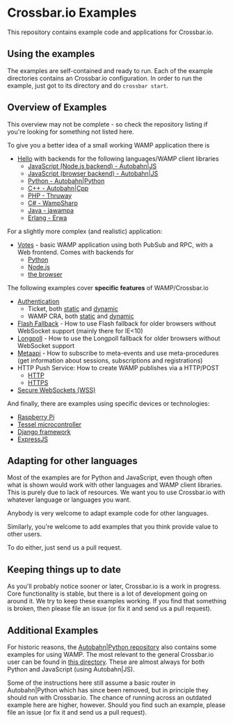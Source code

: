 # Crossbar.io Examples

This repository contains example code and applications for Crossbar.io.

## Using the examples

The examples are self-contained and ready to run. Each of the example directories contains an Crossbar.io configuration. In order to run the example, just got to its directory and do `crossbar start`.

## Overview of Examples

This overview may not be complete - so check the repository listing if you're looking for something not listed here.

To give you a better idea of a small working WAMP application there is 

* [Hello](https://github.com/crossbario/crossbarexamples/tree/master/hello) with backends for the following languages/WAMP client libraries
   + [JavaScript (Node.js backend) - Autobahn|JS](https://github.com/crossbario/crossbarexamples/tree/master/hello/nodejs)
   + [JavaScript (browser backend) - Autobahn|JS](https://github.com/crossbario/crossbarexamples/tree/master/hello/browser)
   + [Python - Autobahn|Python](https://github.com/crossbario/crossbarexamples/tree/master/hello/python)
   + [C++ - Autobahn|Cpp](https://github.com/crossbario/crossbarexamples/tree/master/hello/cpp)
   + [PHP - Thruway](https://github.com/crossbario/crossbarexamples/tree/master/hello/php)
   + [C# - WampSharp](https://github.com/crossbario/crossbarexamples/tree/master/hello/csharp)
   + [Java - jawampa](https://github.com/crossbario/crossbarexamples/tree/master/hello/java)
   + [Erlang - Erwa](https://github.com/crossbario/crossbarexamples/tree/master/hello/erlang)

For a slightly more complex (and realistic) application:

* [Votes](https://github.com/crossbario/crossbarexamples/tree/master/votes) - basic WAMP application using both PubSub and RPC, with a Web frontend. Comes with backends for 
   + [Python](https://github.com/crossbario/crossbarexamples/tree/master/votes/python)
   + [Node.js](https://github.com/crossbario/crossbarexamples/tree/master/votes/nodejs) 
   + [the browser](https://github.com/crossbario/crossbarexamples/tree/master/votes/browser)

The following examples cover **specific features** of WAMP/Crossbar.io

* [Authentication](https://github.com/crossbario/crossbarexamples/tree/master/authenticate)
   + Ticket, both [static](https://github.com/crossbario/crossbarexamples/tree/master/authenticate/ticket) and [dynamic](https://github.com/crossbario/crossbarexamples/tree/master/authenticate/ticketdynamic/python)
   + WAMP CRA, both [static](https://github.com/crossbario/crossbarexamples/tree/master/authenticate/wampcra) and [dynamic](https://github.com/crossbario/crossbarexamples/tree/master/authenticate/wampcradynamic)
* [Flash Fallback](https://github.com/crossbario/crossbarexamples/tree/master/flash) - How to use Flash fallback for older browsers without WebSocket support (mainly there for IE<10)
* [Longpoll](https://github.com/crossbario/crossbarexamples/tree/master/longpoll) - How to use the Longpoll fallback for older browsers without WebSocket support
* [Metaapi](https://github.com/crossbario/crossbarexamples/tree/master/metaapi) - How to subscribe to meta-events and use meta-procedures (get information about sessions, subscriptions and registrations)
* HTTP Push Service: How to create WAMP publishes via a HTTP/POST
   + [HTTP](https://github.com/crossbario/crossbarexamples/tree/master/pusher)
   + [HTTPS](https://github.com/crossbario/crossbarexamples/tree/master/pushertls)
* [Secure WebSockets (WSS)](https://github.com/crossbario/crossbarexamples/tree/master/wss/python)

And finally, there are examples using specific devices or technologies:

* [Raspberry Pi](https://github.com/crossbario/crossbarexamples/tree/master/device/pi)
* [Tessel microcontroller](https://github.com/crossbario/crossbarexamples/tree/master/hello/tessel)
* [Django framework](https://github.com/crossbario/crossbarexamples/tree/master/django/realtimemonitor)
* [ExpressJS](https://github.com/crossbario/crossbarexamples/tree/master/expressjs)


## Adapting for other languages

Most of the examples are for Python and JavaScript, even though often what is shown would work with other languages and WAMP client libraries. This is purely due to lack of resources. We want you to use Crossbar.io with whatever language or languages you want.

Anybody is very welcome to adapt example code for other languages.

Similarly, you're welcome to add examples that you think provide value to other users.

To do either, just send us a pull request.

## Keeping things up to date

As you'll probably notice sooner or later, Crossbar.io is a work in progress. Core functionality is stable, but there is a lot of development going on around it. We try to keep these examples working. If you find that something is broken, then please file an issue (or fix it and send us a pull request).

## Additional Examples

For historic reasons, the [Autobahn|Python repository](https://github.com/tavendo/AutobahnPython) also contains some examples for using WAMP. The most relevant to the general Crossbar.io user can be found in [this directory](https://github.com/tavendo/AutobahnPython/tree/master/examples/twisted/wamp). These are almost always for both Python and JavaScript (using Autobahn|JS).

Some of the instructions here still assume a basic router in Autobahn|Python which has since been removed, but in principle they should run with Crossbar.io. The chance of running across an outdated example here are higher, however. Should you find such an example, please file an issue (or fix it and send us a pull request). 
